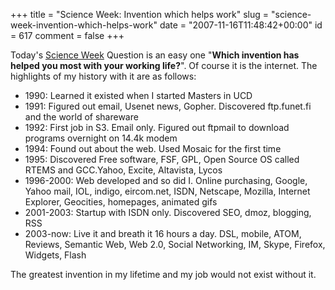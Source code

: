 +++
title = "Science Week: Invention which helps work"
slug = "science-week-invention-which-helps-work"
date = "2007-11-16T11:48:42+00:00"
id = 617
comment = false
+++

Today's [Science Week](http://www.scienceweek.ie/) Question is an easy one "**Which invention has helped you most with your working life?**". Of course it is the internet. The highlights of my history with it are as follows:

*   1990: Learned it existed when I started Masters in UCD
*   1991: Figured out email, Usenet news, Gopher. Discovered ftp.funet.fi and the world of shareware
*   1992: First job in S3\. Email only. Figured out ftpmail to download programs overnight on 14.4k modem
*   1994: Found out about the web. Used Mosaic for the first time
*   1995: Discovered Free software, FSF, GPL, Open Source OS called RTEMS and GCC.Yahoo, Excite, Altavista, Lycos
*   1996-2000: Web developed and so did I. Online purchasing, Google, Yahoo mail, IOL, indigo, eircom.net, ISDN, Netscape, Mozilla, Internet Explorer, Geocities, homepages, animated gifs
*   2001-2003: Startup with ISDN only. Discovered SEO, dmoz, blogging, RSS
*   2003-now: Live it and breath it 16 hours a day. DSL, mobile, ATOM, Reviews, Semantic Web, Web 2.0, Social Networking, IM, Skype, Firefox, Widgets, Flash

The greatest invention in my lifetime and my job would not exist without it.

